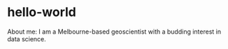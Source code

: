 # hello-world

About me: I am a Melbourne-based geoscientist with a budding interest in data science.
